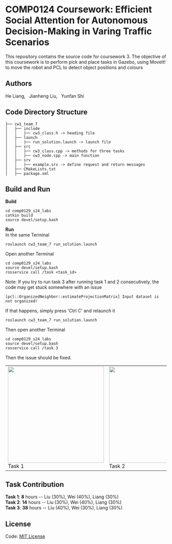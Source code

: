 # COMP0124 Coursework: Efficient Social Attention for Autonomous Decision-Making in Varing Traffic Scenarios
This repository contains the source code for coursework 3. The objective of this coursework is to perform pick and place tasks in Gazebo, using MoveIt!
to move the robot and PCL to detect object positions and colours
## Authors
He Liang, &nbsp;&nbsp;Jianheng Liu, &nbsp;&nbsp;Yunfan Shi
## Code Directory Structure
```
├── cw1_team_7
│   ├── include
│   │   ├── cw3_class.h -> heading file
│   ├── launch
│   │   ├── run_solution.launch -> launch file
│   ├── src
│   │   ├── cw3_class.cpp -> methods for three tasks
│   │   ├── cw3_node.cpp -> main function
│   ├── srv
│   │   ├── example.srv -> define request and return messages
│   ├── CMakeLists.txt
│   ├── package.xml
```
## Build and Run
**Build**
```shell
cd comp0129_s24_labs
catkin build
source devel/setup.bash
```
**Run**  
In the same Terminal
```shell
roslaunch cw3_team_7 run_solution.launch
```
Open another Terminal
```shell
cd comp0129_s24_labs
source devel/setup.bash
rosservice call /task <task_id>
```
Note: If you try to run task 3 after running task 1 and 2 consecutively, the code may get stuck somewhere with an issue
```shell
[pcl::OrganizedNeighbor::estimateProjectionMatrix] Input dataset is not organized!
```
If that happens, simply press 'Ctrl C' and relaunch it
```shell
roslaunch cw3_team_7 run_solution.launch
```
Then open another Terminal
```shell
cd comp0129_s24_labs
source devel/setup.bash
rosservice call /task 3
```
Then the issue should be fixed.

<p align="center">
  <table>
    <tr>
      <td><img src="task1.png" width="300" /><br>Task 1</td>
      <td><img src="task2.png" width="300" /><br>Task 2</td>
      <td><img src="task3.png" width="300" /><br>Task 3</td>
    </tr>
  </table>
</p>




## Task Contribution
**Task 1**: **8** hours -- Liu (30%), Wei (40%), Liang (30%)  
**Task 2**: **14** hours -- Liu (30%), Wei (40%), Liang (30%)  
**Task 3**: **38** hours -- Liu (40%), Wei (30%), Liang (30%)

## License
Code: [MIT License](LICENSE)
